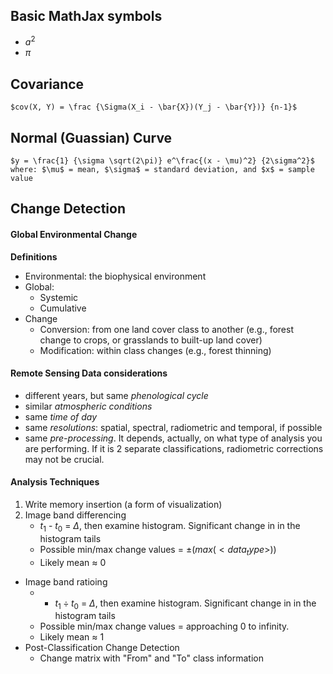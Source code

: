 ## Basic MathJax symbols
 - $a^2$
 - $\pi$
## Covariance
	$cov(X, Y) = \frac {\Sigma(X_i - \bar{X})(Y_j - \bar{Y})} {n-1}$

## Normal (Guassian) Curve
	$y = \frac{1} {\sigma \sqrt(2\pi)} e^\frac{(x - \mu)^2} {2\sigma^2}$
	where: $\mu$ = mean, $\sigma$ = standard deviation, and $x$ = sample value

## Change Detection
#### Global Environmental Change
**Definitions**
 - Environmental: the biophysical environment
 - Global:
	 - Systemic
	 - Cumulative
 - Change
	 - Conversion: from one land cover class to another (e.g., forest change to crops, or grasslands to built-up land cover)
	 - Modification: within class changes (e.g., forest thinning)

#### Remote Sensing Data considerations
 - different years, but same _phenological cycle_
 - similar _atmospheric conditions_
 - same _time of day_
 - same _resolutions_: spatial, spectral, radiometric and temporal, if possible
 - same _pre-processing_. It depends, actually, on what type of analysis you are performing. If it is 2 separate classifications, radiometric corrections may not be crucial.
	
#### Analysis Techniques
1. Write memory insertion (a form of visualization)
2. Image band differencing
	- $t_1$ - $t_0$ = $\Delta$, then examine histogram. Significant change in in the histogram tails
	- Possible min/max change values = $\pm(max(<data_type>))$ 
	- Likely mean $\approx$ 0
- Image band ratioing
	- - $t_1 \div t_0$ = $\Delta$, then examine histogram. Significant change in in the histogram tails
	- Possible min/max change values = approaching 0 to infinity.  
	- Likely mean $\approx$ 1
- Post-Classification Change Detection
	- Change matrix with "From" and "To" class information